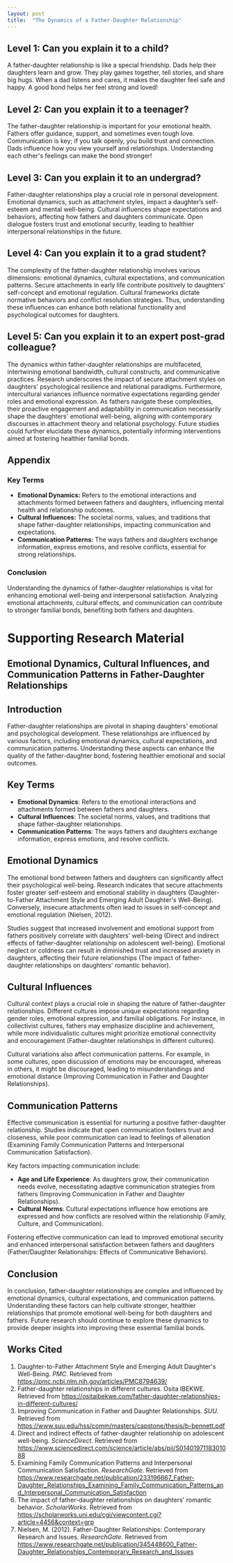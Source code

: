 ```yaml
---
layout: post
title:  "The Dynamics of a Father-Daughter Relationship"
---
```


## Level 1: Can you explain it to a child?
A father-daughter relationship is like a special friendship. Dads help their daughters learn and grow. They play games together, tell stories, and share big hugs. When a dad listens and cares, it makes the daughter feel safe and happy. A good bond helps her feel strong and loved!

## Level 2: Can you explain it to a teenager?
The father-daughter relationship is important for your emotional health. Fathers offer guidance, support, and sometimes even tough love. Communication is key; if you talk openly, you build trust and connection. Dads influence how you view yourself and relationships. Understanding each other's feelings can make the bond stronger!

## Level 3: Can you explain it to an undergrad?
Father-daughter relationships play a crucial role in personal development. Emotional dynamics, such as attachment styles, impact a daughter’s self-esteem and mental well-being. Cultural influences shape expectations and behaviors, affecting how fathers and daughters communicate. Open dialogue fosters trust and emotional security, leading to healthier interpersonal relationships in the future.

## Level 4: Can you explain it to a grad student?
The complexity of the father-daughter relationship involves various dimensions: emotional dynamics, cultural expectations, and communication patterns. Secure attachments in early life contribute positively to daughters’ self-concept and emotional regulation. Cultural frameworks dictate normative behaviors and conflict resolution strategies. Thus, understanding these influences can enhance both relational functionality and psychological outcomes for daughters.

## Level 5: Can you explain it to an expert post-grad colleague?
The dynamics within father-daughter relationships are multifaceted, intertwining emotional bandwidth, cultural constructs, and communicative practices. Research underscores the impact of secure attachment styles on daughters' psychological resilience and relational paradigms. Furthermore, intercultural variances influence normative expectations regarding gender roles and emotional expression. As fathers navigate these complexities, their proactive engagement and adaptability in communication necessarily shape the daughters' emotional well-being, aligning with contemporary discourses in attachment theory and relational psychology. Future studies could further elucidate these dynamics, potentially informing interventions aimed at fostering healthier familial bonds.

## Appendix

### Key Terms  
- **Emotional Dynamics:** Refers to the emotional interactions and attachments formed between fathers and daughters, influencing mental health and relationship outcomes.  
- **Cultural Influences:** The societal norms, values, and traditions that shape father-daughter relationships, impacting communication and expectations.  
- **Communication Patterns:** The ways fathers and daughters exchange information, express emotions, and resolve conflicts, essential for strong relationships.  

### Conclusion  
Understanding the dynamics of father-daughter relationships is vital for enhancing emotional well-being and interpersonal satisfaction. Analyzing emotional attachments, cultural effects, and communication can contribute to stronger familial bonds, benefiting both fathers and daughters.

# Supporting Research Material
## Emotional Dynamics, Cultural Influences, and Communication Patterns in Father-Daughter Relationships

## Introduction
Father-daughter relationships are pivotal in shaping daughters' emotional and psychological development. These relationships are influenced by various factors, including emotional dynamics, cultural expectations, and communication patterns. Understanding these aspects can enhance the quality of the father-daughter bond, fostering healthier emotional and social outcomes.

## Key Terms
- **Emotional Dynamics**: Refers to the emotional interactions and attachments formed between fathers and daughters.
- **Cultural Influences**: The societal norms, values, and traditions that shape father-daughter relationships.
- **Communication Patterns**: The ways fathers and daughters exchange information, express emotions, and resolve conflicts.

## Emotional Dynamics
The emotional bond between fathers and daughters can significantly affect their psychological well-being. Research indicates that secure attachments foster greater self-esteem and emotional stability in daughters (Daughter-to-Father Attachment Style and Emerging Adult Daughter's Well-Being). Conversely, insecure attachments often lead to issues in self-concept and emotional regulation (Nielsen, 2012).

Studies suggest that increased involvement and emotional support from fathers positively correlate with daughters' well-being (Direct and indirect effects of father-daughter relationship on adolescent well-being). Emotional neglect or coldness can result in diminished trust and increased anxiety in daughters, affecting their future relationships (The impact of father-daughter relationships on daughters' romantic behavior).

## Cultural Influences
Cultural context plays a crucial role in shaping the nature of father-daughter relationships. Different cultures impose unique expectations regarding gender roles, emotional expression, and familial obligations. For instance, in collectivist cultures, fathers may emphasize discipline and achievement, while more individualistic cultures might prioritize emotional connectivity and encouragement (Father-daughter relationships in different cultures).

Cultural variations also affect communication patterns. For example, in some cultures, open discussion of emotions may be encouraged, whereas in others, it might be discouraged, leading to misunderstandings and emotional distance (Improving Communication in Father and Daughter Relationships).

## Communication Patterns
Effective communication is essential for nurturing a positive father-daughter relationship. Studies indicate that open communication fosters trust and closeness, while poor communication can lead to feelings of alienation (Examining Family Communication Patterns and Interpersonal Communication Satisfaction).

Key factors impacting communication include:
- **Age and Life Experience**: As daughters grow, their communication needs evolve, necessitating adaptive communication strategies from fathers (Improving Communication in Father and Daughter Relationships).
- **Cultural Norms**: Cultural expectations influence how emotions are expressed and how conflicts are resolved within the relationship (Family, Culture, and Communication).

Fostering effective communication can lead to improved emotional security and enhanced interpersonal satisfaction between fathers and daughters (Father/Daughter Relationships: Effects of Communicative Behaviors).

## Conclusion
In conclusion, father-daughter relationships are complex and influenced by emotional dynamics, cultural expectations, and communication patterns. Understanding these factors can help cultivate stronger, healthier relationships that promote emotional well-being for both daughters and fathers. Future research should continue to explore these dynamics to provide deeper insights into improving these essential familial bonds.

## Works Cited
1. Daughter-to-Father Attachment Style and Emerging Adult Daughter's Well-Being. *PMC*. Retrieved from https://pmc.ncbi.nlm.nih.gov/articles/PMC8794639/
2. Father-daughter relationships in different cultures. Osita IBEKWE. Retrieved from https://ositaibekwe.com/father-daughter-relationships-in-different-cultures/
3. Improving Communication in Father and Daughter Relationships. *SUU*. Retrieved from https://www.suu.edu/hss/comm/masters/capstone/thesis/b-bennett.pdf
4. Direct and indirect effects of father-daughter relationship on adolescent well-being. *ScienceDirect*. Retrieved from https://www.sciencedirect.com/science/article/abs/pii/S0140197118301088
5. Examining Family Communication Patterns and Interpersonal Communication Satisfaction. *ResearchGate*. Retrieved from https://www.researchgate.net/publication/233196667_Father-Daughter_Relationships_Examining_Family_Communication_Patterns_and_Interpersonal_Communication_Satisfaction
6. The impact of father-daughter relationships on daughters' romantic behavior. *ScholarWorks*. Retrieved from https://scholarworks.uni.edu/cgi/viewcontent.cgi?article=4456&context=grp
7. Nielsen, M. (2012). Father-Daughter Relationships: Contemporary Research and Issues. *ResearchGate*. Retrieved from https://www.researchgate.net/publication/345448600_Father-Daughter_Relationships_Contemporary_Research_and_Issues
